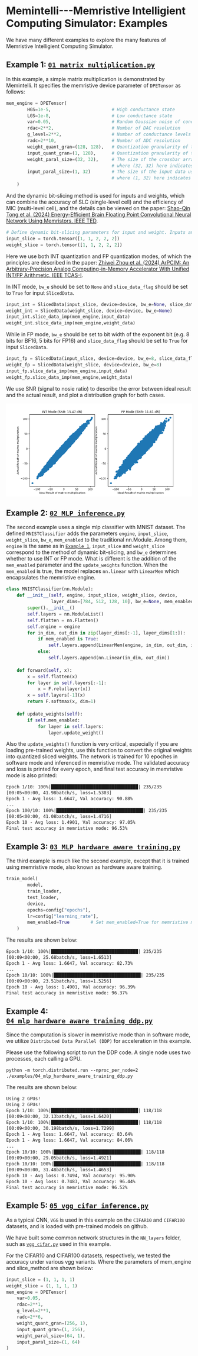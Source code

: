 # Memintelli---Memristive Intelligient Computing Simulator: Examples
We have many different examples to explore the many features of Memristive Intelligient Computing Simulator.
## Example 1: [`01_matrix_multiplication.py`](./01_matrix_multiplication.py)
In this example, a simple matrix multiplication is demonstrated by Memintelli. It specifies the memristive device parameter of `DPETensor` as follows:

```python
mem_engine = DPETensor(
        HGS=1e-5,                       # High conductance state
        LGS=1e-8,                       # Low conductance state
        var=0.05,                       # Random Gaussian noise of conductance
        rdac=2**2,                      # Number of DAC resolution 
        g_level=2**2,                   # Number of conductance levels
        radc=2**10,                     # Number of ADC resolution 
        weight_quant_gran=(128, 128),   # Quantization granularity of the weight matrix
        input_quant_gran=(1, 128),      # Quantization granularity of the input matrix
        weight_paral_size=(32, 32),     # The size of the crossbar array used for parallel computation, 
                                        # where (32, 32) here indicates that the weight matrix is divided into 32x32 sub-arrays for parallel computation
        input_paral_size=(1, 32)        # The size of the input data used for parallel computation,
                                        # where (1, 32) here indicates that the input matrix is divided into 1×32 sub-inputs for parallel computation
    )
```
And the dynamic bit-slicing method is used for inputs and weights, which can combine the accuracy of SLC (single-level cell) and the efficiency of MlC (multi-level cell), and the details can be viewed on the paper: [Shao-Qin Tong et al. (2024) Energy-Efficient Brain Floating Point Convolutional Neural Network Using Memristors. IEEE TED](https://ieeexplore.ieee.org/abstract/document/10486875).
```python
# Define dynamic bit-slicing parameters for input and weight. Inputs and weights both use 8-bits, where the higher two bits use two SLCs and the remaining bits consist of 3 MLCs
input_slice = torch.tensor([1, 1, 2, 2, 2]) 
weight_slice = torch.tensor([1, 1, 2, 2, 2])
```
Here we use both INT quantization and FP quantization modes, of which the principles are described in the paper: [Zhiwei Zhou et al. (2024) ArPCIM: An Arbitrary-Precision Analog Computing-in-Memory Accelerator With Unified INT/FP Arithmetic. IEEE TCAS-I](https://ieeexplore.ieee.org/abstract/document/10486875).

In INT mode, `bw_e` should be set to `None` and `slice_data_flag` should be set to `True` for input `SlicedData`.
```python
input_int = SlicedData(input_slice, device=device, bw_e=None, slice_data_flag=True)
weight_int = SlicedData(weight_slice, device=device, bw_e=None)
input_int.slice_data_imp(mem_engine,input_data)
weight_int.slice_data_imp(mem_engine,weight_data)
```
While in FP mode, `bw_e` should be set to bit width of the exponent bit (e.g. 8 bits for BF16, 5 bits for FP16) and `slice_data_flag` should be set to `True` for input `SlicedData`.
```python
input_fp = SlicedData(input_slice, device=device, bw_e=8, slice_data_flag=True)
weight_fp = SlicedData(weight_slice, device=device, bw_e=8)
input_fp.slice_data_imp(mem_engine,input_data)
weight_fp.slice_data_imp(mem_engine,weight_data)
```
We use SNR (signal to nosie ratio) to describe the error between ideal result and the actual result, and plot a distribution graph for both cases.

![Test Losses](./img/SNR_of_INT_and_FP.png)

## Example 2: [`02_MLP_inference.py`](./02_MLP_inference.py)
The second example uses a single mlp classifier with MNIST dataset. The defined `MNISTClassifier` adds the parameters `engine`, `input_slice`, `weight_slice`, `bw_e`, `mem_enabled` to the traditional nn.Module. Among them, `engine` is the same as in [`Example 1`](./01_matrix_multiplication.py), `input_slice` and `weight_slice` correspond to the method of dynamic bit-slicing, and `bw_e` determines whether to use INT or FP mode. What is different is the addition of the `mem_enabled` parameter and the `update_weights` function. When the `mem_enabled` is true, the model replaces `nn.linear` with `LinearMem` which encapsulates the memristive engine.
```python
class MNISTClassifier(nn.Module):
    def __init__(self, engine, input_slice, weight_slice, device, 
                 layer_dims=[784, 512, 128, 10], bw_e=None, mem_enabled=True):
        super().__init__()
        self.layers = nn.ModuleList()
        self.flatten = nn.Flatten()
        self.engine = engine
        for in_dim, out_dim in zip(layer_dims[:-1], layer_dims[1:]):
            if mem_enabled is True:
                self.layers.append(LinearMem(engine, in_dim, out_dim, input_slice, weight_slice, device=device, bw_e=bw_e))
            else:
                self.layers.append(nn.Linear(in_dim, out_dim))

    def forward(self, x):
        x = self.flatten(x)
        for layer in self.layers[:-1]:
            x = F.relu(layer(x))
        x = self.layers[-1](x)
        return F.softmax(x, dim=1)

    def update_weights(self):
        if self.mem_enabled:
            for layer in self.layers:
                layer.update_weight()
```
Also the `update_weights()` function is very critical, especially if you are loading pre-trained weights, use this function to convert the original weights into quantized sliced weights.
The network is trained for 10 epoches in software mode and inferenced in memristive mode. The validated accuracy and loss is printed for every epoch, and final test accuracy in memristive mode is also printed:
```
Epoch 1/10: 100%|█████████████████████████████████| 235/235 [00:05<00:00, 41.98batch/s, loss=1.5303]
Epoch 1 - Avg loss: 1.6647, Val accuracy: 90.88%
...
Epoch 100/10: 100%|█████████████████████████████████| 235/235 [00:05<00:00, 41.08batch/s, loss=1.4716]
Epoch 10 - Avg loss: 1.4901, Val accuracy: 97.05%
Final test accuracy in memristive mode: 96.53%
```

## Example 3: [`03_MLP_hardware_aware_training.py`](./03_MLP_hardware_aware_training.py)
The third example is much like the second example, except that it is trained using memristive mode, also known as hardware aware training. 
```python
train_model(
        model,
        train_loader,
        test_loader,
        device,
        epochs=config["epochs"],
        lr=config["learning_rate"],
        mem_enabled=True        # Set mem_enabled=True for memristive mode training
    )
```
The results are shown below:
```
Epoch 1/10: 100%|█████████████████████████████████| 235/235 [00:09<00:00, 25.68batch/s, loss=1.6513]
Epoch 1 - Avg loss: 1.6647, Val accuracy: 82.73%
...
Epoch 10/10: 100%|█████████████████████████████████| 235/235 [00:09<00:00, 23.51batch/s, loss=1.5256]
Epoch 10 - Avg loss: 1.4901, Val accuracy: 96.39%
Final test accuracy in memristive mode: 96.37%
```

## Example 4: [`04_mlp_hardware_aware_training_ddp.py`](./04_mlp_hardware_aware_training_ddp.py)
Since the computation is slower in memristive mode than in software mode, we utilize `Distributed Data Parallel (DDP)` for acceleration in this example.

Please use the following script to run the DDP code. A single node uses two processes, each calling a GPU.
```
python -m torch.distributed.run --nproc_per_node=2 ./examples/04_mlp_hardware_aware_training_ddp.py
```

The results are shown below:
```
Using 2 GPUs!
Using 2 GPUs!
Epoch 1/10: 100%|█████████████████████████████████| 118/118 [00:09<00:00, 32.13batch/s, loss=1.6420]
Epoch 1/10: 100%|█████████████████████████████████| 118/118 [00:09<00:00, 30.198batch/s, loss=1.7299]
Epoch 1 - Avg loss: 1.6647, Val accuracy: 83.64%
Epoch 1 - Avg loss: 1.6647, Val accuracy: 84.06%
...
Epoch 10/10: 100%|█████████████████████████████████| 118/118 [00:09<00:00, 29.05batch/s, loss=1.4921]
Epoch 10/10: 100%|█████████████████████████████████| 118/118 [00:09<00:00, 31.48batch/s, loss=1.4653]
Epoch 10 - Avg loss: 0.7494, Val accuracy: 95.90%
Epoch 10 - Avg loss: 0.7483, Val accuracy: 96.44%
Final test accuracy in memristive mode: 96.52%
```

## Example 5: [`05_vgg_cifar_inference.py`](./05_vgg_cifar_inference.py)
As a typical CNN, `VGG` is used in this example on the `CIFAR10` and `CIFAR100` datasets, and is loaded with pre-trained models on github. 

We have built some common network structures in the `NN_layers` folder, such as [`vgg_cifar.py`](../NN_models/vgg_cifar.py) used in this example. 

For the CIFAR10 and CIFAR100 datasets, respectively, we tested the accuracy under various vgg variants. Where the parameters of mem_engine and slice_method are shown below:
```python
input_slice = (1, 1, 1, 1)
weight_slice = (1, 1, 1, 1)
mem_engine = DPETensor(
    var=0.05,
    rdac=2**1,
    g_level=2**1,
    radc=2**6,
    weight_quant_gran=(256, 1),
    input_quant_gran=(1, 256),
    weight_paral_size=(64, 1),
    input_paral_size=(1, 64)
)
```